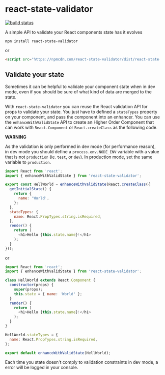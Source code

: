 # react-state-validator

[![build status][1]][2]

A simple API to validate your React components state has it evolves

```
npm install react-state-validator
```

or

```html
<script src="https://npmcdn.com/react-state-validator/dist/react-state-validator.js"></script>
```

## Validate your state

Sometimes it can be helpful to validate your component state when in dev mode, even if you should be sure of what kind of data are merged to the state.

With `react-state-validator` you can reuse the React validation API for props to validate your state. You just have to defined a `stateTypes` property on your component, and pass the component into an enhancer. You can use the `enhanceWithValidState` API to create an Higher Order Component that can work with `React.Component` or `React.createClass` as the following code.

**WARNING**

As the validation is only performed in dev mode (for performance reason), in dev mode you should define a `process.env.NODE_ENV` variable with a value that is not `production` (ie. `test`, or `dev`). In production mode, set the same variable to `production`.

```javascript
import React from 'react';
import { enhanceWithValidState } from 'react-state-validator';

export const HellWorld = enhanceWithValidState(React.createClass({
  getInitialState() {
    return {
      name: 'World',
    };
  },
  stateTypes: {
    name: React.PropTypes.string.isRequired,
  },
  render() {
    return (
      <h1>Hello {this.state.name}!</h1>
    );
  }
}));
```

or

```javascript
import React from 'react';
import { enhanceWithValidState } from 'react-state-validator';

class HellWorld extends React.Component {
  constructor(props) {
    super(props);
    this.state = { name: 'World' };
  }
  render() {
    return (
      <h1>Hello {this.state.name}!</h1>
    );
  }
}

HellWorld.stateTypes = {
  name: React.PropTypes.string.isRequired,
};

export default enhanceWithValidState(HellWorld);
```

Each time you state doesn't comply to validation constraints in dev mode, a error will be logged in your console.

[1]: https://api.travis-ci.org/mathieuancelin/react-state-validator.svg
[2]: https://api.travis-ci.org/mathieuancelin/react-state-validator
